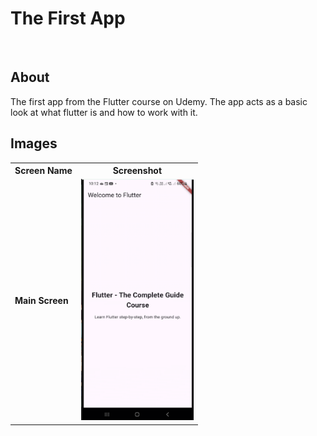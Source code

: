 # The First App 
<br  />

## About
The first app from the Flutter course on Udemy.
The app acts as a basic look at what flutter is and how to work with it.

## Images
<table>
  <tr>
    <th>Screen Name</th>
    <th>Screenshot</th>
  </tr>
  <tr>
    <td><strong>Main Screen</strong></td>
    <td><img src="screenshots/home_screen.png"  width="180"></td>
  </tr>

</table>
